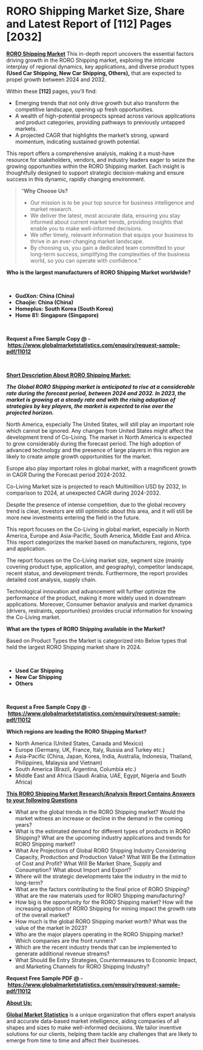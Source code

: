 <h1>RORO Shipping Market Size, Share and Latest Report of [112] Pages [2032]</h1>
<p><a href="https://www.globalmarketstatistics.com/market-reports/roro-shipping-market-11012"><strong>RORO Shipping Market</strong></a> This in-depth report uncovers the essential factors driving growth in the RORO Shipping market, exploring the intricate interplay of regional dynamics, key applications, and diverse product types <strong>(Used Car Shipping, New Car Shipping, Others),</strong> that are expected to propel growth between 2024 and 2032.</p>
<p>Within these <strong>[112]</strong> pages, you'll find:</p>
<ul>
<li>Emerging trends that not only drive growth but also transform the competitive landscape, opening up fresh opportunities.</li>
<li>A wealth of high-potential prospects spread across various applications and product categories, providing pathways to previously untapped markets.</li>
<li>A projected CAGR that highlights the market&rsquo;s strong, upward momentum, indicating sustained growth potential.</li>
</ul>
<p>This report offers a comprehensive analysis, making it a must-have resource for stakeholders, vendors, and industry leaders eager to seize the growing opportunities within the RORO Shipping market. Each insight is thoughtfully designed to support strategic decision-making and ensure success in this dynamic, rapidly changing environment.</p>
<blockquote class="">
<p>&ldquo;<strong>Why Choose Us? </strong></p>
<ul>
<li>Our mission is to be your top source for business intelligence and market research.</li>
<li>We deliver the latest, most accurate data, ensuring you stay informed about current market trends, providing insights that enable you to make well-informed decisions.</li>
<li>We offer timely, relevant information that equips your business to thrive in an ever-changing market landscape.</li>
<li>By choosing us, you gain a dedicated team committed to your long-term success, simplifying the complexities of the business world, so you can operate with confidence.&rdquo;</li>
</ul>
</blockquote>
<p><strong>Who is the largest manufacturers of RORO Shipping Market worldwide?</strong></p>
<p>&nbsp;</p>
<ul>
<li><strong>GudXon: China (China)</strong></li>
<li><strong>Chaojie: China (China)</strong></li>
<li><strong>Homeplus: South Korea (South Korea)</strong></li>
<li><strong>Home 81: Singapore (Singapore)</strong></li>
</ul>
<p>&nbsp;</p>
<p><strong>Request a Free Sample Copy @ -&nbsp;</strong><a href="https://www.globalmarketstatistics.com/enquiry/request-sample-pdf/11012"><strong>https://www.globalmarketstatistics.com/enquiry/request-sample-pdf/11012</strong></a></p>
<p>&nbsp;</p>
<p><strong><u>Short Description About RORO Shipping Market:</u></strong></p>
<p><strong><em>The Global RORO Shipping market is anticipated to rise at a considerable rate during the forecast period, between 2024 and 2032. In 2023, the market is growing at a steady rate and with the rising adoption of strategies by key players, the market is expected to rise over the projected horizon.</em></strong></p>
<p>North America, especially The United States, will still play an important role which cannot be ignored. Any changes from United States might affect the development trend of Co-Living. The market in North America is expected to grow considerably during the forecast period. The high adoption of advanced technology and the presence of large players in this region are likely to create ample growth opportunities for the market.</p>
<p>Europe also play important roles in global market, with a magnificent growth in CAGR During the Forecast period 2024-2032.</p>
<p>Co-Living Market size is projected to reach Multimillion USD by 2032, In comparison to 2024, at unexpected CAGR during 2024-2032.</p>
<p>Despite the presence of intense competition, due to the global recovery trend is clear, investors are still optimistic about this area, and it will still be more new investments entering the field in the future.</p>
<p>This report focuses on the Co-Living in global market, especially in North America, Europe and Asia-Pacific, South America, Middle East and Africa. This report categorizes the market based on manufacturers, regions, type and application.</p>
<p>The report focuses on the Co-Living market size, segment size (mainly covering product type, application, and geography), competitor landscape, recent status, and development trends. Furthermore, the report provides detailed cost analysis, supply chain.</p>
<p>Technological innovation and advancement will further optimize the performance of the product, making it more widely used in downstream applications. Moreover, Consumer behavior analysis and market dynamics (drivers, restraints, opportunities) provides crucial information for knowing the Co-Living market.</p>
<p><strong>What are the types of RORO Shipping available in the Market?</strong></p>
<p>Based on Product Types the Market is categorized into Below types that held the largest RORO Shipping market share In 2024.</p>
<p>&nbsp;</p>
<ul>
<li><strong>Used Car Shipping</strong></li>
<li><strong>New Car Shipping</strong></li>
<li><strong>Others</strong></li>
</ul>
<p>&nbsp;</p>
<p><strong>Request a Free Sample Copy @</strong>&nbsp;-&nbsp;<a href="https://www.globalmarketstatistics.com/enquiry/request-sample-pdf/11012"><strong>https://www.globalmarketstatistics.com/enquiry/request-sample-pdf/11012</strong></a></p>
<p><strong>Which regions are leading the RORO Shipping Market?</strong></p>
<ul>
<li>North America (United States, Canada and Mexico)</li>
<li>Europe (Germany, UK, France, Italy, Russia and Turkey etc.)</li>
<li>Asia-Pacific (China, Japan, Korea, India, Australia, Indonesia, Thailand, Philippines, Malaysia and Vietnam)</li>
<li>South America (Brazil, Argentina, Columbia etc.)</li>
<li>Middle East and Africa (Saudi Arabia, UAE, Egypt, Nigeria and South Africa)</li>
</ul>
<p><strong><u>This RORO Shipping Market Research/Analysis Report Contains Answers to your following Questions</u></strong></p>
<ul>
<li>What are the global trends in the RORO Shipping market? Would the market witness an increase or decline in the demand in the coming years?</li>
<li>What is the estimated demand for different types of products in RORO Shipping? What are the upcoming industry applications and trends for RORO Shipping market?</li>
<li>What Are Projections of Global RORO Shipping Industry Considering Capacity, Production and Production Value? What Will Be the Estimation of Cost and Profit? What Will Be Market Share, Supply and Consumption? What about Import and Export?</li>
<li>Where will the strategic developments take the industry in the mid to long-term?</li>
<li>What are the factors contributing to the final price of RORO Shipping? What are the raw materials used for RORO Shipping manufacturing?</li>
<li>How big is the opportunity for the RORO Shipping market? How will the increasing adoption of RORO Shipping for mining impact the growth rate of the overall market?</li>
<li>How much is the global RORO Shipping market worth? What was the value of the market In 2023?</li>
<li>Who are the major players operating in the RORO Shipping market? Which companies are the front runners?</li>
<li>Which are the recent industry trends that can be implemented to generate additional revenue streams?</li>
<li>What Should Be Entry Strategies, Countermeasures to Economic Impact, and Marketing Channels for RORO Shipping Industry?</li>
</ul>
<p><strong>Request Free Sample PDF @ -&nbsp;</strong><a href="https://www.globalmarketstatistics.com/enquiry/request-sample-pdf/11012"><strong>https://www.globalmarketstatistics.com/enquiry/request-sample-pdf/11012</strong></a></p>
<p><strong><u>About Us:</u></strong></p>
<p><a href="https://www.globalmarketstatistics.com/"><strong>Global Market Statistics</strong></a>&nbsp;is a unique organization that offers expert analysis and accurate data-based market intelligence, aiding companies of all shapes and sizes to make well-informed decisions. We tailor inventive solutions for our clients, helping them tackle any challenges that are likely to emerge from time to time and affect their businesses.</p>